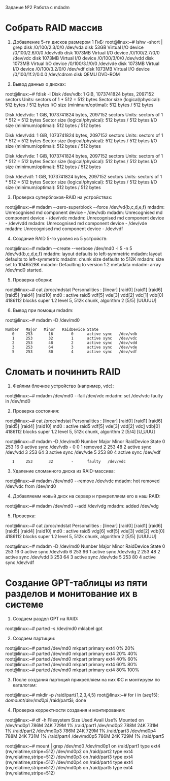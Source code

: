 Задание №2 Работа с mdadm

# Собрать RAID массив

1) Добавление 5-ти дисков размером 1 ГиБ:
root@linux:~# lshw -short | grep disk
/0/100/2.3/0/0     /dev/vda    disk           53GB Virtual I/O device
/0/100/2.6/0/0     /dev/vdb    disk           1073MB Virtual I/O device
/0/100/2.7/0/0     /dev/vdc    disk           1073MB Virtual I/O device
/0/100/3/0/0       /dev/vdd    disk           1073MB Virtual I/O device
/0/100/3.1/0/0     /dev/vde    disk           1073MB Virtual I/O device
/0/100/3.2/0/0     /dev/vdf    disk           1073MB Virtual I/O device
/0/100/1f.2/0.0.0  /dev/cdrom  disk           QEMU DVD-ROM

2) Вывод данных о дисках:

root@linux:~# fdisk -l
Disk /dev/vdb: 1 GiB, 1073741824 bytes, 2097152 sectors
Units: sectors of 1 * 512 = 512 bytes
Sector size (logical/physical): 512 bytes / 512 bytes
I/O size (minimum/optimal): 512 bytes / 512 bytes


Disk /dev/vdc: 1 GiB, 1073741824 bytes, 2097152 sectors
Units: sectors of 1 * 512 = 512 bytes
Sector size (logical/physical): 512 bytes / 512 bytes
I/O size (minimum/optimal): 512 bytes / 512 bytes


Disk /dev/vdd: 1 GiB, 1073741824 bytes, 2097152 sectors
Units: sectors of 1 * 512 = 512 bytes
Sector size (logical/physical): 512 bytes / 512 bytes
I/O size (minimum/optimal): 512 bytes / 512 bytes


Disk /dev/vde: 1 GiB, 1073741824 bytes, 2097152 sectors
Units: sectors of 1 * 512 = 512 bytes
Sector size (logical/physical): 512 bytes / 512 bytes
I/O size (minimum/optimal): 512 bytes / 512 bytes


Disk /dev/vdf: 1 GiB, 1073741824 bytes, 2097152 sectors
Units: sectors of 1 * 512 = 512 bytes
Sector size (logical/physical): 512 bytes / 512 bytes
I/O size (minimum/optimal): 512 bytes / 512 bytes

3) Проверка суперблоков-RAID на устройствах:

root@linux:~# mdadm --zero-superblock --force /dev/vd{b,c,d,e,f}
mdadm: Unrecognised md component device - /dev/vdb
mdadm: Unrecognised md component device - /dev/vdc
mdadm: Unrecognised md component device - /dev/vdd
mdadm: Unrecognised md component device - /dev/vde
mdadm: Unrecognised md component device - /dev/vdf

4) Создание RAID 5-го уровня из 5 устройств:

root@linux:~# mdadm --create --verbose /dev/md0 -l 5 -n 5 /dev/vd{b,c,d,e,f}
mdadm: layout defaults to left-symmetric
mdadm: layout defaults to left-symmetric
mdadm: chunk size defaults to 512K
mdadm: size set to 1046528K
mdadm: Defaulting to version 1.2 metadata
mdadm: array /dev/md0 started.

5) Проверка сборки: 

root@linux:~# cat /proc/mdstat 
Personalities : [linear] [raid0] [raid1] [raid6] [raid5] [raid4] [raid10] 
md0 : active raid5 vdf[5] vde[3] vdd[2] vdc[1] vdb[0]
      4186112 blocks super 1.2 level 5, 512k chunk, algorithm 2 [5/5] [UUUUU]

6) Вывод при помощи mdadm: 

root@linux:~# mdadm -D /dev/md0

    Number   Major   Minor   RaidDevice State
       0     253       16        0      active sync   /dev/vdb
       1     253       32        1      active sync   /dev/vdc
       2     253       48        2      active sync   /dev/vdd
       3     253       64        3      active sync   /dev/vde
       5     253       80        4      active sync   /dev/vdf




# Сломать и починить RAID


1) Фейлим блочное устройство (например, vdc):

root@linux:~# mdadm /dev/md0 --fail /dev/vdc
mdadm: set /dev/vdc faulty in /dev/md0

2) Проверка состояния: 

root@linux:~# cat /proc/mdstat
Personalities : [linear] [raid0] [raid1] [raid6] [raid5] [raid4] [raid10] 
md0 : active raid5 vdf[5] vde[3] vdd[2] vdc[1](F) vdb[0]
      4186112 blocks super 1.2 level 5, 512k chunk, algorithm 2 [5/4] [U_UUU]

root@linux:~# mdadm -D /dev/md0
    Number   Major   Minor   RaidDevice State
       0     253       16        0      active sync   /dev/vdb
       -       0        0        1      removed
       2     253       48        2      active sync   /dev/vdd
       3     253       64        3      active sync   /dev/vde
       5     253       80        4      active sync   /dev/vdf

       1     253       32        -      faulty   /dev/vdc

3) Удаление сломанного диска из RAID-массива:

root@linux:~# mdadm /dev/md0 --remove /dev/vdc
mdadm: hot removed /dev/vdc from /dev/md0

4) Добавляемм новый диск на сервер и прикрепляем его в наш RAID:

root@linux:~# mdadm /dev/md0 --add /dev/vdg
mdadm: added /dev/vdg

5) Проверка: 

root@linux:~# cat /proc/mdstat
Personalities : [linear] [raid0] [raid1] [raid6] [raid5] [raid4] [raid10] 
md0 : active raid5 vdg[6] vdf[5] vde[3] vdd[2] vdb[0]
      4186112 blocks super 1.2 level 5, 512k chunk, algorithm 2 [5/5] [UUUUU]

root@linux:~# mdadm -D /dev/md0
    Number   Major   Minor   RaidDevice State
       0     253       16        0      active sync   /dev/vdb
       6     253       96        1      active sync   /dev/vdg
       2     253       48        2      active sync   /dev/vdd
       3     253       64        3      active sync   /dev/vde
       5     253       80        4      active sync   /dev/vdf






# Создание GPT-таблицы из пяти разделов и монитование их в системе

1) Создаем раздел GPT на RAID:

root@linux:~# parted -s /dev/md0 mklabel gpt

2) Создаем партиции:

root@linux:~# parted /dev/md0 mkpart primary ext4 0% 20%
root@linux:~# parted /dev/md0 mkpart primary ext4 20% 40%
root@linux:~# parted /dev/md0 mkpart primary ext4 40% 60%
root@linux:~# parted /dev/md0 mkpart primary ext4 60% 80%
root@linux:~# parted /dev/md0 mkpart primary ext4 80% 100%

3) После создания партиций прикрепляем на них ФС и монтируем по каталогам:

root@linux:~# mkdir -p /raid/part{1,2,3,4,5}
root@linux:~# for i in $(seq 1 5); do mount /dev/md0p$i /raid/part$i; done

4) Проверка корректности создания и монтирования:

root@linux:~# df -h
Filesystem                         Size  Used Avail Use% Mounted on
/dev/md0p1                         786M   24K  729M   1% /raid/part1
/dev/md0p2                         788M   24K  731M   1% /raid/part2
/dev/md0p3                         786M   24K  729M   1% /raid/part3
/dev/md0p4                         788M   24K  731M   1% /raid/part4
/dev/md0p5                         786M   24K  729M   1% /raid/part5

root@linux:~# mount | grep /dev/md0
/dev/md0p1 on /raid/part1 type ext4 (rw,relatime,stripe=512)
/dev/md0p2 on /raid/part2 type ext4 (rw,relatime,stripe=512)
/dev/md0p3 on /raid/part3 type ext4 (rw,relatime,stripe=512)
/dev/md0p4 on /raid/part4 type ext4 (rw,relatime,stripe=512)
/dev/md0p5 on /raid/part5 type ext4 (rw,relatime,stripe=512)




